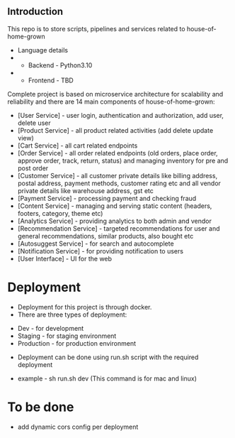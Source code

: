 ## Introduction
This repo is to store scripts, pipelines and  services related to house-of-home-grown
* Language details
* * Backend - Python3.10
* * Frontend - TBD


Complete project is based on microservice architecture for scalability and reliability and there are 14 main components of house-of-home-grown:
* [User Service] - user login, authentication and authorization, add user, delete user
* [Product Service] - all product related activities (add delete update view)
* [Cart Service] - all cart related endpoints
* [Order Service] - all order related endpoints (old orders, place order, approve order, track, return, status) and managing inventory for pre and post order
* [Customer Service] - all customer private details like billing address, postal address, payment methods, customer rating etc and all vendor private details like warehouse address, gst etc
* [Payment Service] - processing payment and checking fraud
* [Content Service] - managing and serving static content (headers, footers, category, theme etc)
* [Analytics Service] - providing analytics to both admin and vendor
* [Recommendation Service] - targeted recommendations for user and general recommendations, similar products, also bought etc
* [Autosuggest Service] - for search and autocomplete
* [Notification Service] - for providing notification to users
* [User Interface] - UI for the web

# Deployment
* Deployment for this project is through docker.
* There are three types of deployment:
 - Dev - for development
 - Staging - for staging environment
 - Production - for production environment
* Deployment can be done using run.sh script with the required deployment 
 - example - sh run.sh dev (This command is for mac and linux)


# To be done
* add dynamic cors config per deployment